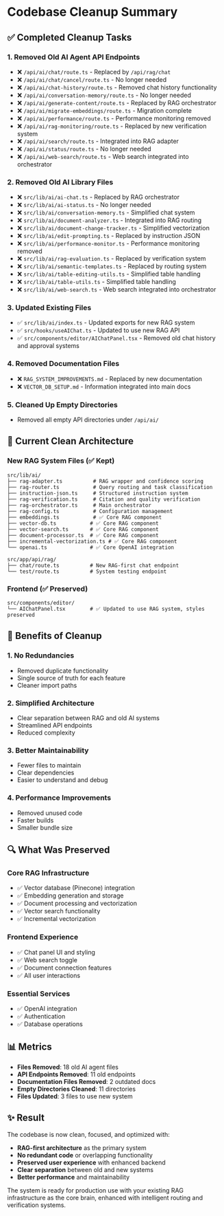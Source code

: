 # Codebase Cleanup Summary

## ✅ Completed Cleanup Tasks

### 1. Removed Old AI Agent API Endpoints
- ❌ `/api/ai/chat/route.ts` - Replaced by `/api/rag/chat`
- ❌ `/api/ai/chat/cancel/route.ts` - No longer needed
- ❌ `/api/ai/chat-history/route.ts` - Removed chat history functionality
- ❌ `/api/ai/conversation-memory/route.ts` - No longer needed
- ❌ `/api/ai/generate-content/route.ts` - Replaced by RAG orchestrator
- ❌ `/api/ai/migrate-embeddings/route.ts` - Migration complete
- ❌ `/api/ai/performance/route.ts` - Performance monitoring removed
- ❌ `/api/ai/rag-monitoring/route.ts` - Replaced by new verification system
- ❌ `/api/ai/search/route.ts` - Integrated into RAG adapter
- ❌ `/api/ai/status/route.ts` - No longer needed
- ❌ `/api/ai/web-search/route.ts` - Web search integrated into orchestrator

### 2. Removed Old AI Library Files
- ❌ `src/lib/ai/ai-chat.ts` - Replaced by RAG orchestrator
- ❌ `src/lib/ai/ai-status.ts` - No longer needed
- ❌ `src/lib/ai/conversation-memory.ts` - Simplified chat system
- ❌ `src/lib/ai/document-analyzer.ts` - Integrated into RAG routing
- ❌ `src/lib/ai/document-change-tracker.ts` - Simplified vectorization
- ❌ `src/lib/ai/edit-prompting.ts` - Replaced by instruction JSON
- ❌ `src/lib/ai/performance-monitor.ts` - Performance monitoring removed
- ❌ `src/lib/ai/rag-evaluation.ts` - Replaced by verification system
- ❌ `src/lib/ai/semantic-templates.ts` - Replaced by routing system
- ❌ `src/lib/ai/table-editing-utils.ts` - Simplified table handling
- ❌ `src/lib/ai/table-utils.ts` - Simplified table handling
- ❌ `src/lib/ai/web-search.ts` - Web search integrated into orchestrator

### 3. Updated Existing Files
- ✅ `src/lib/ai/index.ts` - Updated exports for new RAG system
- ✅ `src/hooks/useAIChat.ts` - Updated to use new RAG API
- ✅ `src/components/editor/AIChatPanel.tsx` - Removed old chat history and approval systems

### 4. Removed Documentation Files
- ❌ `RAG_SYSTEM_IMPROVEMENTS.md` - Replaced by new documentation
- ❌ `VECTOR_DB_SETUP.md` - Information integrated into main docs

### 5. Cleaned Up Empty Directories
- Removed all empty API directories under `/api/ai/`

## 🎯 Current Clean Architecture

### New RAG System Files (✅ Kept)
```
src/lib/ai/
├── rag-adapter.ts          # RAG wrapper and confidence scoring
├── rag-router.ts           # Query routing and task classification  
├── instruction-json.ts     # Structured instruction system
├── rag-verification.ts     # Citation and quality verification
├── rag-orchestrator.ts     # Main orchestrator
├── rag-config.ts           # Configuration management
├── embeddings.ts           # ✅ Core RAG component
├── vector-db.ts           # ✅ Core RAG component  
├── vector-search.ts       # ✅ Core RAG component
├── document-processor.ts  # ✅ Core RAG component
├── incremental-vectorization.ts # ✅ Core RAG component
└── openai.ts              # ✅ Core OpenAI integration

src/app/api/rag/
├── chat/route.ts          # New RAG-first chat endpoint
└── test/route.ts          # System testing endpoint
```

### Frontend (✅ Preserved)
```
src/components/editor/
└── AIChatPanel.tsx        # ✅ Updated to use RAG system, styles preserved
```

## 🚀 Benefits of Cleanup

### 1. **No Redundancies**
- Removed duplicate functionality
- Single source of truth for each feature
- Cleaner import paths

### 2. **Simplified Architecture**
- Clear separation between RAG and old AI systems
- Streamlined API endpoints
- Reduced complexity

### 3. **Better Maintainability**
- Fewer files to maintain
- Clear dependencies
- Easier to understand and debug

### 4. **Performance Improvements**
- Removed unused code
- Faster builds
- Smaller bundle size

## 🔍 What Was Preserved

### Core RAG Infrastructure
- ✅ Vector database (Pinecone) integration
- ✅ Embedding generation and storage
- ✅ Document processing and vectorization
- ✅ Vector search functionality
- ✅ Incremental vectorization

### Frontend Experience
- ✅ Chat panel UI and styling
- ✅ Web search toggle
- ✅ Document connection features
- ✅ All user interactions

### Essential Services
- ✅ OpenAI integration
- ✅ Authentication
- ✅ Database operations

## 📊 Metrics

- **Files Removed**: 18 old AI agent files
- **API Endpoints Removed**: 11 old endpoints
- **Documentation Files Removed**: 2 outdated docs
- **Empty Directories Cleaned**: 11 directories
- **Files Updated**: 3 files to use new system

## ✨ Result

The codebase is now clean, focused, and optimized with:
- **RAG-first architecture** as the primary system
- **No redundant code** or overlapping functionality
- **Preserved user experience** with enhanced backend
- **Clear separation** between old and new systems
- **Better performance** and maintainability

The system is ready for production use with your existing RAG infrastructure as the core brain, enhanced with intelligent routing and verification systems.
